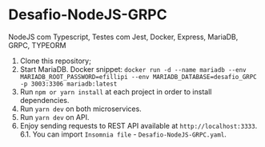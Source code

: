 # Desafio-NodeJS-GRPC

NodeJS com Typescript, Testes com Jest, Docker, Express, MariaDB, GRPC, TYPEORM

1. Clone this repository;<br />
2. Start MariaDB. Docker snippet: `docker run -d --name mariadb --env MARIADB_ROOT_PASSWORD=efillipi --env MARIADB_DATABASE=desafio_GRPC -p 3003:3306 mariadb:latest`<br />
3. Run `npm or yarn install` at each project in order to install dependencies.<br />
4. Run `yarn dev` on both microservices.<br />
5. Run `yarn dev` on API.<br />
6. Enjoy sending requests to REST API available at `http://localhost:3333`.<br />
   6.1. You can import `Insomnia file` - `Desafio-NodeJS-GRPC.yaml`.<br />
